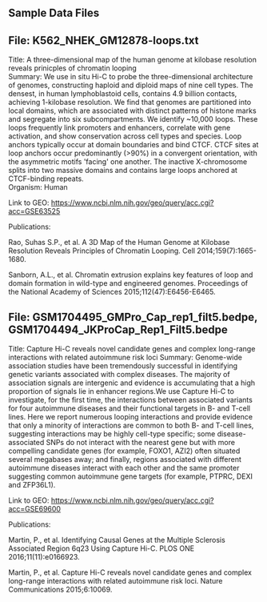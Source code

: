 ## Sample Data Files <br>

## File: K562_NHEK_GM12878-loops.txt <br>
Title: A three-dimensional map of the human genome at kilobase resolution reveals prinicples of chromatin looping <br>
Summary: We use in situ Hi-C to probe the three-dimensional architecture of genomes, constructing haploid and diploid maps of nine cell types. The densest, in human lymphoblastoid cells, contains 4.9 billion contacts, achieving 1-kilobase resolution. We find that genomes are partitioned into local domains, which are associated with distinct patterns of histone marks and segregate into six subcompartments. We identify ~10,000 loops. These loops frequently link promoters and enhancers, correlate with gene activation, and show conservation across cell types and species. Loop anchors typically occur at domain boundaries and bind CTCF. CTCF sites at loop anchors occur predominantly (>90%) in a convergent orientation, with the asymmetric motifs 'facing' one another. The inactive X-chromosome splits into two massive domains and contains large loops anchored at CTCF-binding repeats. <br>
Organism: Human <br>

Link to GEO: https://www.ncbi.nlm.nih.gov/geo/query/acc.cgi?acc=GSE63525 <br>

Publications: <br>

Rao, Suhas S.P., et al. A 3D Map of the Human Genome at Kilobase Resolution Reveals Principles of Chromatin Looping. Cell 2014;159(7):1665-1680.<br>

Sanborn, A.L., et al. Chromatin extrusion explains key features of loop and domain formation in wild-type and engineered genomes. Proceedings of the National Academy of Sciences 2015;112(47):E6456-E6465.<br>

## File: GSM1704495_GMPro_Cap_rep1_filt5.bedpe, GSM1704494_JKProCap_Rep1_Filt5.bedpe <br>
Title: Capture Hi-C reveals novel candidate genes and complex long-range interactions with related autoimmune risk loci
Summary: Genome-wide association studies have been tremendously successful in identifying genetic variants associated with complex diseases. The majority of association signals are intergenic and evidence is accumulating that a high proportion of signals lie in enhancer regions.We use Capture Hi-C to investigate, for the first time, the interactions between associated variants for four autoimmune diseases and their functional targets in B- and T-cell lines. Here we report numerous looping interactions and provide evidence that only a minority of interactions are common to both B- and T-cell lines, suggesting interactions may be highly cell-type specific; some disease-associated SNPs do not interact with the nearest gene but with more compelling candidate genes (for example, FOXO1, AZI2) often situated several megabases away; and finally, regions associated with different autoimmune diseases interact with each other and the same promoter suggesting common autoimmune gene targets (for example, PTPRC, DEXI and ZFP36L1). <br>

Link to GEO: https://www.ncbi.nlm.nih.gov/geo/query/acc.cgi?acc=GSE69600 <br>

Publications: <br>

Martin, P., et al. Identifying Causal Genes at the Multiple Sclerosis Associated Region 6q23 Using Capture Hi-C. PLOS ONE 2016;11(11):e0166923.<br>

Martin, P., et al. Capture Hi-C reveals novel candidate genes and complex long-range interactions with related autoimmune risk loci. Nature Communications 2015;6:10069.<br>
